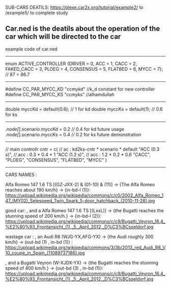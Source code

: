 
SUB-CARS DEATILS: https://plexe.car2x.org/tutorial/example2/ to /example5/ to complete study

Car.ned is the deatils about the operation of the car which will be directed to the car
---------------------------

example code of car.ned

--------

enum ACTIVE_CONTROLLER {DRIVER = 0, ACC = 1, CACC = 2, FAKED_CACC = 3, PLOEG = 4, CONSENSUS = 5, FLATBED = 6, MYCC = 7}; // 87 = 86.7

--------

#define CC_PAR_MYCC_KD "ccmykd"  //k_d constant for new controller
#define CC_PAR_MYCC_KS "ccmyks"  //alhamdullah

--------

double myccKd = default(0.6); // 1 for kd
double myccKs = default(1); // 0.6 for ks

--------

*.node[*].scenario.myccKd = 0.2 // 0.4 for kd future usage
*.node[*].scenario.myccKs = 0.4 // 0.2 for ks future demonstration


--------
 // main controllr 
cntr = c(
                  // ac : kd2ks-cntr * scenario * default
   "ACC (0.3 s)", // acc : 0.3 * 0.4 * 1
   "ACC (1.2 s)", // acc : 1.2 * 0.2 * 0.6
   "CACC",
   "PLOEG",
   "CONSENSUS",
   "FLATBED",
   "MYCC"
)


---------------------------

CARS NAMES :  

Alfa Romeo 147 1.6 TS [(GZ-JXX-2) & (01-10) & (11)] -> {The Alfa Romeo reaches about 190 km/h} -> {in-bd-l (1)}: 
  https://upload.wikimedia.org/wikipedia/commons/c/c0/2002_Alfa_Romeo_147_(MY02)_Selespeed_Twin_Spark_5-door_hatchback_(2010-11-28).jpg

good car:
  , and a Alfa Romeo 147 1.6 TS [(LxxL)] -> {the Bugatti reaches the stunning speed of 200 km/h.} -> {in-bd-l (2)}:
  https://upload.wikimedia.org/wikipedia/commons/c/c9/Bugatti_Veyron_16.4_%E2%80%93_Frontansicht_(1),_5._April_2012,_D%C3%BCsseldorf.jpg


wastage car :
  , an Audi R8 (WJG-YX,AFG-YX) -> {the Audi roughly 300 km/h} -> {out-bd (1) , in-bd (1)} :
  https://upload.wikimedia.org/wikipedia/commons/3/3b/2013_red_Audi_R8_V10_coupe_in_Spain_(11089737186).jpg
  
  , and a Bugatti Veyron (W-XJDX-YX) -> {the Bugatti reaches the stunning speed of 400 km/h.} -> {out-bd (3) , in-bd (1)}:
  https://upload.wikimedia.org/wikipedia/commons/c/c9/Bugatti_Veyron_16.4_%E2%80%93_Frontansicht_(1),_5._April_2012,_D%C3%BCsseldorf.jpg
